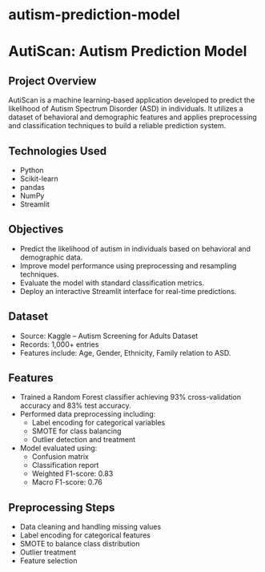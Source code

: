 # autism-prediction-model
# AutiScan: Autism Prediction Model

## Project Overview
AutiScan is a machine learning-based application developed to predict the likelihood of Autism Spectrum Disorder (ASD) in individuals. It utilizes a dataset of behavioral and demographic features and applies preprocessing and classification techniques to build a reliable prediction system.

## Technologies Used
- Python
- Scikit-learn
- pandas
- NumPy
- Streamlit

## Objectives
- Predict the likelihood of autism in individuals based on behavioral and demographic data.
- Improve model performance using preprocessing and resampling techniques.
- Evaluate the model with standard classification metrics.
- Deploy an interactive Streamlit interface for real-time predictions.

## Dataset
- Source: Kaggle – Autism Screening for Adults Dataset
- Records: 1,000+ entries
- Features include: Age, Gender, Ethnicity, Family relation to ASD.
## Features
- Trained a Random Forest classifier achieving 93% cross-validation accuracy and 83% test accuracy.
- Performed data preprocessing including:
  - Label encoding for categorical variables
  - SMOTE for class balancing
  - Outlier detection and treatment
- Model evaluated using:
  - Confusion matrix
  - Classification report
  - Weighted F1-score: 0.83
  - Macro F1-score: 0.76

## Preprocessing Steps
- Data cleaning and handling missing values
- Label encoding for categorical features
- SMOTE to balance class distribution
- Outlier treatment
- Feature selection 
